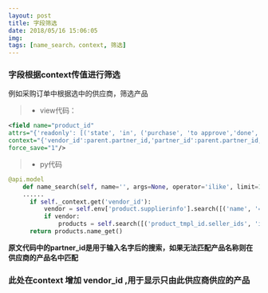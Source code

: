 ```yaml
---
layout: post
title: 字段筛选
date: 2018/05/16 15:06:05 
img:
tags: [name_search，context, 筛选]
---
```

### 字段根据context传值进行筛选
例如采购订单中根据选中的供应商，筛选产品

>- view代码：

```xml
<field name="product_id"
attrs="{'readonly': [('state', 'in', ('purchase', 'to approve','done', 'cancel'))]}"
context="{'vendor_id':parent.partner_id,'partner_id':parent.partner_id, 'quantity':product_qty,'uom':product_uom, 'company_id': parent.company_id}"
force_save="1"/>
```
>- py代码

```python
@api.model
    def name_search(self, name='', args=None, operator='ilike', limit=100):
    ......
      if self._context.get('vendor_id'):
          vendor = self.env['product.supplierinfo'].search([('name', '=', self._context.get('vendor_id'))])
          if vendor:
              products = self.search([('product_tmpl_id.seller_ids', 'in', vendor.ids)], limit=limit)
      return products.name_get()
```

**原文代码中的partner_id是用于输入名字后的搜索，如果无法匹配产品名称则在供应商的产品名中匹配**  
### 此处在context 增加 vendor_id ,用于显示只由此供应商供应的产品
